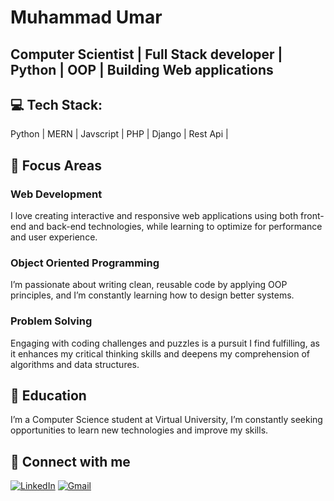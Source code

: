 # Muhammad Umar
## Computer Scientist | Full Stack developer | Python | OOP | Building Web applications

## 💻 Tech Stack:
Python | MERN | Javscript | PHP  | Django | Rest Api | 

## 🎯 Focus Areas
### Web Development
I love creating interactive and responsive web applications using both front-end and back-end technologies, while learning to optimize for performance and user experience.
### Object Oriented Programming
 I’m passionate about writing clean, reusable code by applying OOP principles, and I’m constantly learning how to design better systems.
### Problem Solving
 Engaging with coding challenges and puzzles is a pursuit I find fulfilling, as it enhances my critical thinking skills and deepens my comprehension of algorithms and data structures.

## 📖 Education
 I’m a Computer Science student at Virtual University, I’m constantly seeking opportunities to learn new technologies and improve my skills.

## 🔗 Connect with me #
 [![LinkedIn](https://img.shields.io/badge/LinkedIn-0077B5?logo=linkedin&logoColor=white)](https://www.linkedin.com/in/muhammad-umar00/)
 [![Gmail](https://img.shields.io/badge/Gmail-D14836?logo=gmail&logoColor=white)](umarabdulhaque@gmail.com)
